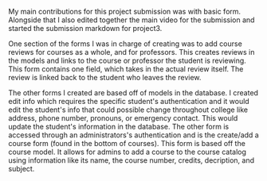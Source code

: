 My main contributions for this project submission was with basic form. Alongside that I also edited together the main video for the submission and started the submission markdown for project3.

One section of the forms I was in charge of creating was to add course reviews for courses as a whole, and for professors. This creates reviews in the models and links to the course or professor the student is reviewing. This form contains one field, which takes in the actual review itself. The review is linked back to the student who leaves the review.

The other forms I created are based off of models in the database. I created edit info which requires the specific student's authentication and it would edit the student's info that could possible change throughout college like address, phone number, pronouns, or emergency contact. This would update the student's information in the database. The other form is accessed through an administrators's authentication and is the create/add a course form (found in the bottom of courses). This form is based off the course model. It allows for admins to add a course to the course catalog using information like its name, the course number, credits, decription, and subject.
